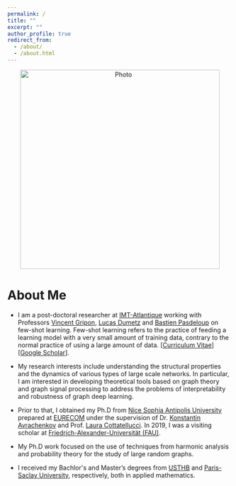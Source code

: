 ```yaml
---
permalink: /
title: ""
excerpt: ""
author_profile: true
redirect_from: 
  - /about/
  - /about.html
---
```


<p align="center">
  <img src="https://mouniahamidouche.github.io/files/mounia1.jpg?raw=true" alt="Photo" style="width: 450px;"/> 
</p>

# About Me 
* I am a post-doctoral researcher at [IMT-Atlantique](https://www.imt-atlantique.fr/fr) working with Professors [Vincent Gripon](http://www.vincent-gripon.com), [Lucas Dumetz](https://www.imt-atlantique.fr/en/person/lucas-drumetz) and [Bastien Pasdeloup](https://scholar.google.fr/citations?user=dKOgoG4AAAAJ&hl=en) on few-shot learning. Few-shot learning refers to the practice of feeding a learning model with a very small amount of training data, contrary to the normal practice of using a large amount of data. [[Curriculum Vitae](http://mouniahamidouche.github.io/files/mounia_cv.pdf)] [[Google Scholar](https://scholar.google.com/citations?user=mMEdVfoAAAAJ&hl=en)].

* My research interests include understanding the structural properties and the dynamics of various types of large scale networks. In particular, I am interested in developing theoretical tools based on graph theory and graph signal processing to address the problems of interpretability and robustness of graph deep learning. 

 * Prior to that, I obtained my Ph.D  from [Nice Sophia Antipolis University](http://unice.fr/en) prepared at [EURECOM](http://www.eurecom.fr/fr) under the supervision of Dr. [Konstantin Avrachenkov](https://www-sop.inria.fr/members/Konstantin.Avratchenkov/me.html) and Prof. [Laura Cottatellucci](http://www.eurecom.fr/fr/people/cottatellucci-laura). In 2019, I was a visiting scholar at [Friedrich-Alexander-Universität (FAU)](https://www.fau.eu).
 

* My Ph.D work focused on the use of techniques from harmonic analysis and probability theory for the study of large random graphs. 


* I received my Bachlor's and Master’s degrees from [USTHB](https://www.usthb.dz/en#slider) and [Paris-Saclay University](https://www.universite-paris-saclay.fr), respectively, both in applied mathematics.












